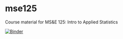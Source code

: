 # mse125
Course material for MS&amp;E 125: Intro to Applied Statistics

[![Binder](https://mybinder.org/badge_logo.svg)](https://mybinder.org/v2/gh/stanford-policylab/mse125)
